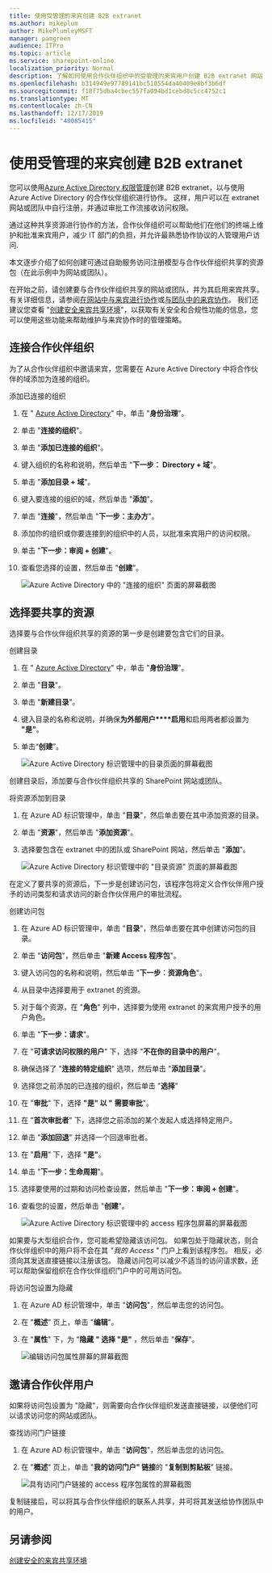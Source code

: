 ```yaml
---
title: 使用受管理的来宾创建 B2B extranet
ms.author: mikeplum
author: MikePlumleyMSFT
manager: pamgreen
audience: ITPro
ms.topic: article
ms.service: sharepoint-online
localization_priority: Normal
description: 了解如何使用合作伙伴组织中的受管理的来宾用户创建 B2B extranet 网站或团队。
ms.openlocfilehash: b314949e97789141bc510554da40409e8bf3b6df
ms.sourcegitcommit: f18f75dba4cbec557fa094bd1cebd8c5cc4752c1
ms.translationtype: MT
ms.contentlocale: zh-CN
ms.lasthandoff: 12/17/2019
ms.locfileid: "40085415"
---
```

# <a name="create-a-b2b-extranet-with-managed-guests"></a>使用受管理的来宾创建 B2B extranet

您可以使用[Azure Active Directory 权限管理](https://docs.microsoft.com/azure/active-directory/governance/entitlement-management-overview)创建 B2B extranet，以与使用 Azure Active Directory 的合作伙伴组织进行协作。 这样，用户可以在 extranet 网站或团队中自行注册，并通过审批工作流接收访问权限。

通过这种共享资源进行协作的方法，合作伙伴组织可以帮助他们在他们的终端上维护和批准来宾用户，减少 IT 部门的负担，并允许最熟悉协作协议的人管理用户访问.

本文逐步介绍了如何创建可通过自助服务访问注册模型与合作伙伴组织共享的资源包（在此示例中为网站或团队）。 

在开始之前，请创建要与合作伙伴组织共享的网站或团队，并为其启用来宾共享。 有关详细信息，请参阅[在网站中与来宾进行协作](collaborate-in-a-site.md)或[与团队中的来宾协作](collaborate-as-a-team.md)。 我们还建议您查看 "[创建安全来宾共享环境](create-a-secure-guest-sharing-environment.md)"，以获取有关安全和合规性功能的信息，您可以使用这些功能来帮助维护与来宾协作时的管理策略。

## <a name="connect-the-partner-organization"></a>连接合作伙伴组织

为了从合作伙伴组织中邀请来宾，您需要在 Azure Active Directory 中将合作伙伴的域添加为连接的组织。

添加已连接的组织
1. 在 " [Azure Active Directory](https://aad.portal.azure.com)" 中，单击 "**身份治理**"。
2. 单击 "**连接的组织**"。
4. 单击 "**添加已连接的组织**"。
5. 键入组织的名称和说明，然后单击 "**下一步： Directory + 域**"。
6. 单击 "**添加目录 + 域**"。
7. 键入要连接的组织的域，然后单击 "**添加**"。
8. 单击 "**连接**"，然后单击 "**下一步：主办方**"。
9. 添加你的组织或你要连接到的组织中的人员，以批准来宾用户的访问权限。
10. 单击 "**下一步：审阅 + 创建**"。
11. 查看您选择的设置，然后单击 "**创建**"。

    ![Azure Active Directory 中的 "连接的组织" 页面的屏幕截图](media/identity-governance-connected-organizations.png)

## <a name="choose-the-resources-to-share"></a>选择要共享的资源

选择要与合作伙伴组织共享的资源的第一步是创建要包含它们的目录。

创建目录
1. 在 " [Azure Active Directory](https://aad.portal.azure.com)" 中，单击 "**身份治理**"。
2. 单击 "**目录**"。
3. 单击 "**新建目录**"。
4. 键入目录的名称和说明，并确保**为外部用户****启用**和启用两者都设置为 **"是"**。
5. 单击“**创建**”。

   ![Azure Active Directory 标识管理中的目录页面的屏幕截图](media/identity-governance-catalogs.png)

创建目录后，添加要与合作伙伴组织共享的 SharePoint 网站或团队。

将资源添加到目录
1. 在 Azure AD 标识管理中，单击 "**目录**"，然后单击要在其中添加资源的目录。
2. 单击 "**资源**"，然后单击 "**添加资源**"。
3. 选择要包含在 extranet 中的团队或 SharePoint 网站，然后单击 "**添加**"。

   ![Azure Active Directory 标识管理中的 "目录资源" 页面的屏幕截图](media/identity-governance-catalog-resource.png)

在定义了要共享的资源后，下一步是创建访问包，该程序包将定义合作伙伴用户授予的访问类型和请求访问的新合作伙伴用户的审批流程。

创建访问包
1. 在 Azure AD 标识管理中，单击 "**目录**"，然后单击要在其中创建访问包的目录。
2. 单击 "**访问包**"，然后单击 "**新建 Access 程序包**"。
3. 键入访问包的名称和说明，然后单击 "**下一步：资源角色**"。
4. 从目录中选择要用于 extranet 的资源。
5. 对于每个资源，在 "**角色**" 列中，选择要为使用 extranet 的来宾用户授予的用户角色。
6. 单击 "**下一步：请求**"。
7. 在 "**可请求访问权限的用户**" 下，选择 "**不在你的目录中的用户**"。
8. 确保选择了 "**连接的特定组织**" 选项，然后单击 "**添加目录**"。
9. 选择您之前添加的已连接的组织，然后单击 "**选择**"
10. 在 "**审批**" 下，选择 **"是" 以 "** **需要审批**"。
11. 在 "**首次审批者**" 下，选择您之前添加的某个发起人或选择特定用户。
12. 单击 "**添加回退**" 并选择一个回退审批者。
13. 在 "**启用**" 下，选择 **"是"**。
14. 单击 "**下一步：生命周期**"。
15. 选择要使用的过期和访问检查设置，然后单击 "**下一步：审阅 + 创建**"。
16. 查看您的设置，然后单击 "**创建**"。

    ![Azure Active Directory 标识管理中的 access 程序包屏幕的屏幕截图](media/identity-governance-access-packages.png)

如果要与大型组织合作，您可能希望隐藏该访问包。 如果包处于隐藏状态，则合作伙伴组织中的用户将不会在其 *"我的 Access* " 门户上看到该程序包。 相反，必须向其发送直接链接以注册该包。 隐藏访问包可以减少不适当的访问请求数，还可以帮助保留组织在合作伙伴组织门户中的可用访问包。

将访问包设置为隐藏
1. 在 Azure AD 标识管理中，单击 "**访问包**"，然后单击您的访问包。
2. 在 "**概述**" 页上，单击 "**编辑**"。
3. 在 "**属性**" 下，为 "**隐藏** **" 选择 "是"** ，然后单击 "**保存**"。

   ![编辑访问包属性屏幕的屏幕截图](media/identity-governance-access-package-hidden.png)

## <a name="invite-partner-users"></a>邀请合作伙伴用户

如果将访问包设置为 "隐藏"，则需要向合作伙伴组织发送直接链接，以便他们可以请求访问您的网站或团队。

查找访问门户链接
1. 在 Azure AD 标识管理中，单击 "**访问包**"，然后单击您的访问包。
2. 在 "**概述**" 页上，单击 "**我的访问门户" 链接**的 "**复制到剪贴板**" 链接。

   ![具有访问门户链接的 access 程序包属性的屏幕截图](media/identity-governance-access-portal-link.png)

复制链接后，可以将其与合作伙伴组织的联系人共享，并可将其发送给协作团队中的用户。

## <a name="see-also"></a>另请参阅

[创建安全的来宾共享环境](create-a-secure-guest-sharing-environment.md)

